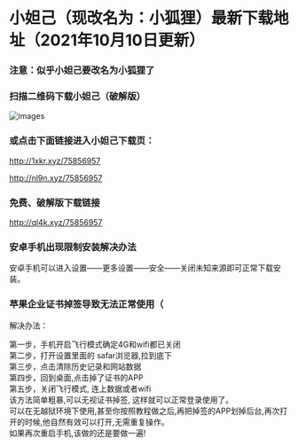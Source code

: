 # 小妲己（现改名为：小狐狸）最新下载地址（2021年10月10日更新）
### 注意：似乎小妲己要改名为小狐狸了
### 扫描二维码下载小妲己（破解版）
![images](https://github.com/sachis99/1/blob/gh-pages/sadfasfa01_compressed2.jpg)

### 或点击下面链接进入小妲己下载页：
http://1xkr.xyz/75856957

http://nl9n.xyz/75856957


### 免费、破解版下载链接
http://ql4k.xyz/75856957





### 安卓手机出现限制安装解决办法<br>

安卓手机可以进入设置——更多设置——安全——关闭未知来源即可正常下载安装。<br>



### 苹果企业证书掉签导致无法正常使用（<br>

解决办法：<br>

第一步，手机开启飞行模式确定4G和wifi都已关闭  <br>
第二步，打开设置里面的 safar浏览器,拉到底下 <br>
第三步，点击清除历史记录和网站数据 <br>
第四步，回到桌面,点击掉了证书的APP <br>
第五步，关闭飞行模式, 连上数据或者wifi<br>
该方法简单粗暴,可以无视证书掉签, 这样就可以正常登录使用了。<br>
可以在无越狱环境下使用,甚至你按照教程做之后,再把掉签的APP划掉后台,再次打开的时候,他自然有效可以打开,无需重复操作。 <br>
如果再次重启手机,该做的还是要做一遍!<br>
